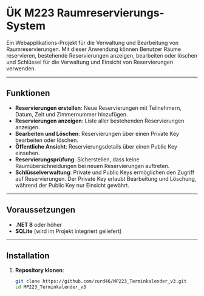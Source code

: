 # ÜK M223 Raumreservierungs-System

Ein Webapplikations-Projekt für die Verwaltung und Bearbeitung von Raumreservierungen. Mit dieser Anwendung können Benutzer Räume reservieren, bestehende Reservierungen anzeigen, bearbeiten oder löschen und Schlüssel für die Verwaltung und Einsicht von Reservierungen verwenden.

---

## Funktionen

- **Reservierungen erstellen**: Neue Reservierungen mit Teilnehmern, Datum, Zeit und Zimmernummer hinzufügen.
- **Reservierungen anzeigen**: Liste aller bestehenden Reservierungen anzeigen.
- **Bearbeiten und Löschen**: Reservierungen über einen Private Key bearbeiten oder löschen.
- **Öffentliche Ansicht**: Reservierungsdetails über einen Public Key einsehen.
- **Reservierungsprüfung**: Sicherstellen, dass keine Raumüberschneidungen bei neuen Reservierungen auftreten.
- **Schlüsselverwaltung**: Private und Public Keys ermöglichen den Zugriff auf Reservierungen. Der Private Key erlaubt Bearbeitung und Löschung, während der Public Key nur Einsicht gewährt.

---

## Voraussetzungen

- **.NET 8** oder höher
- **SQLite** (wird im Projekt integriert geliefert)

---

## Installation

1. **Repository klonen**:
   ```bash
   git clone https://github.com/zurd46/MP223_Terminkalender_v3.git
   cd MP223_Terminkalender_v3
